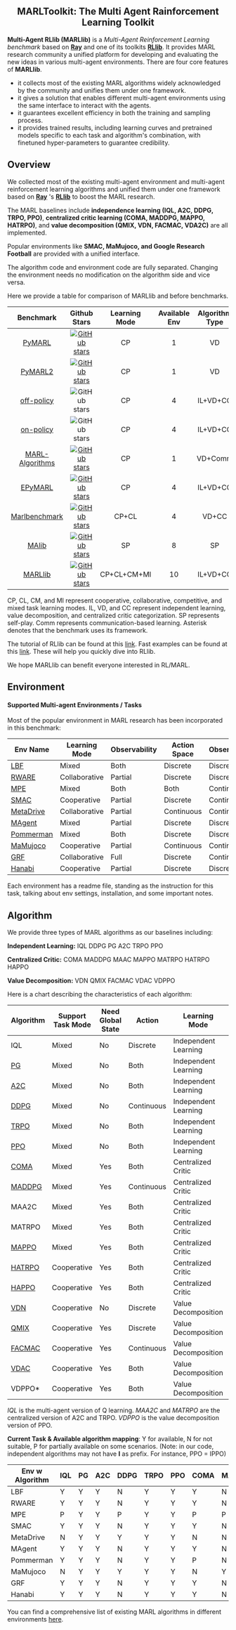 <h2 align="center"> MARLToolkit: The  Multi Agent Rainforcement Learning Toolkit</h2>

**Multi-Agent RLlib (MARLlib)** is a *Multi-Agent Reinforcement Learning benchmark* based on [**Ray**](https://github.com/ray-project/ray) and one of its toolkits [**RLlib**](https://github.com/ray-project/ray/tree/master/rllib).
It provides MARL research community a unified platform for developing and evaluating the new ideas in various multi-agent environments.
There are four core features of **MARLlib**.

- it collects most of the existing MARL algorithms widely acknowledged by the community and unifies them under one framework.
- it gives a solution that enables different multi-agent environments using the same interface to interact with the agents.
- it guarantees excellent efficiency in both the training and sampling process.
- it provides trained results, including learning curves and pretrained models specific to each task and algorithm's combination, with finetuned hyper-parameters to guarantee credibility.

## Overview

We collected most of the existing multi-agent environment and multi-agent reinforcement learning algorithms and unified them under one framework based on [**Ray**](https://github.com/ray-project/ray) 's [**RLlib**](https://github.com/ray-project/ray/tree/master/rllib) to boost the MARL research.

The MARL baselines include **independence learning (IQL, A2C, DDPG, TRPO, PPO)**, **centralized critic learning (COMA, MADDPG, MAPPO, HATRPO)**, and **value decomposition (QMIX, VDN, FACMAC, VDA2C)** are all implemented.

Popular environments like **SMAC, MaMujoco, and Google Research Football** are provided with a unified interface.

The algorithm code and environment code are fully separated. Changing the environment needs no modification on the algorithm side and vice versa.

Here we provide a table for comparison of MARLlib and before benchmarks.

|                              Benchmark                               |                                                                    Github Stars                                                                     | Learning Mode | Available Env | Algorithm Type | Algorithm Number | Continues Control  | Asynchronous Interact | Distributed Training |                                       Framework                                        |                                                     Last Update                                                     |
| :------------------------------------------------------------------: | :-------------------------------------------------------------------------------------------------------------------------------------------------: | :-----------: | :-----------: | :------------: | :--------------: | :----------------: | :-------------------: | :------------------: | :------------------------------------------------------------------------------------: | :-----------------------------------------------------------------------------------------------------------------: |
|             [PyMARL](https://github.com/oxwhirl/pymarl)              |                 [![GitHub stars](https://img.shields.io/github/stars/oxwhirl/pymarl)](https://github.com/oxwhirl/pymarl/stargazers)                 |      CP       |       1       |       VD       |        5         |                    |                       |                      |                                           \*                                           |         ![GitHub last commit](https://img.shields.io/github/last-commit/oxwhirl/pymarl?label=last%20update)         |
|            [PyMARL2](https://github.com/hijkzzz/pymarl2)             |                [![GitHub stars](https://img.shields.io/github/stars/hijkzzz/pymarl2)](https://github.com/hijkzzz/pymarl2/stargazers)                |      CP       |       1       |       VD       |        12        |                    |                       |                      |                      [PyMARL](https://github.com/oxwhirl/pymarl)                       |        ![GitHub last commit](https://img.shields.io/github/last-commit/hijkzzz/pymarl2?label=last%20update)         |
|      [off-policy](https://github.com/marlbenchmark/off-policy)       |                                    ![GitHub stars](https://img.shields.io/github/stars/marlbenchmark/off-policy)                                    |      CP       |       4       |    IL+VD+CC    |        4         |                    |                       |                      |               [off-policy](https://github.com/marlbenchmark/off-policy)                |    ![GitHub last commit](https://img.shields.io/github/last-commit/marlbenchmark/off-policy?label=last%20update)    |
|       [on-policy](https://github.com/marlbenchmark/on-policy)        |                                    ![GitHub stars](https://img.shields.io/github/stars/marlbenchmark/on-policy)                                     |      CP       |       4       |    IL+VD+CC    |        1         |                    |                       |                      |                [on-policy](https://github.com/marlbenchmark/on-policy)                 |    ![GitHub last commit](https://img.shields.io/github/last-commit/marlbenchmark/on-policy?label=last%20update)     |
| [MARL-Algorithms](https://github.com/starry-sky6688/MARL-Algorithms) | [![GitHub stars](https://img.shields.io/github/stars/starry-sky6688/MARL-Algorithms)](https://github.com/starry-sky6688/MARL-Algorithms/stargazers) |      CP       |       1       |    VD+Comm     |        9         |                    |                       |                      |                                           \*                                           | ![GitHub last commit](https://img.shields.io/github/last-commit/starry-sky6688/MARL-Algorithms?label=last%20update) |
|           [EPyMARL](https://github.com/uoe-agents/epymarl)           |         [![GitHub stars](https://img.shields.io/github/stars/uoe-agents/epymarl)](https://github.com/hijkzzz/uoe-agents/epymarl/stargazers)         |      CP       |       4       |    IL+VD+CC    |        10        |                    |                       |                      |                      [PyMARL](https://github.com/oxwhirl/pymarl)                       |       ![GitHub last commit](https://img.shields.io/github/last-commit/uoe-agents/epymarl?label=last%20update)       |
|     [Marlbenchmark](https://github.com/marlbenchmark/on-policy)      |        [![GitHub stars](https://img.shields.io/github/stars/marlbenchmark/on-policy)](https://github.com/marlbenchmark/on-policy/stargazers)        |     CP+CL     |       4       |     VD+CC      |        5         | :heavy_check_mark: |                       |                      | [pytorch-a2c-ppo-acktr-gail](https://github.com/ikostrikov/pytorch-a2c-ppo-acktr-gail) |    ![GitHub last commit](https://img.shields.io/github/last-commit/marlbenchmark/on-policy?label=last%20update)     |
|             [MAlib](https://github.com/sjtu-marl/malib)              |            [![GitHub stars](https://img.shields.io/github/stars/sjtu-marl/malib)](https://github.com/hijkzzz/sjtu-marl/malib/stargazers)            |      SP       |       8       |       SP       |        9         | :heavy_check_mark: |                       |                      |                                           \*                                           |        ![GitHub last commit](https://img.shields.io/github/last-commit/sjtu-marl/malib?label=last%20update)         |
|        [MARLlib](https://github.com/Replicable-MARL/MARLlib)         |        [![GitHub stars](https://img.shields.io/github/stars/Replicable-MARL/MARLlib)](https://github.com/Replicable-MARL/MARLlib/stargazers)        |  CP+CL+CM+MI  |      10       |    IL+VD+CC    |        18        | :heavy_check_mark: |  :heavy_check_mark:   |  :heavy_check_mark:  |                  [Ray/RLlib](https://docs.ray.io/en/releases-1.8.0/)                   |    ![GitHub last commit](https://img.shields.io/github/last-commit/Replicable-MARL/MARLlib?label=last%20update)     |

CP, CL, CM, and MI represent cooperative, collaborative, competitive, and mixed task learning modes.
IL, VD, and CC represent independent learning, value decomposition, and centralized critic categorization. SP represents self-play.
Comm represents communication-based learning.
Asterisk denotes that the benchmark uses its framework.

The tutorial of RLlib can be found at this [link](https://docs.ray.io/en/releases-1.8.0/).
Fast examples can be found at this [link](https://docs.ray.io/en/releases-1.8.0/rllib-examples.html).
These will help you quickly dive into RLlib.

We hope MARLlib can benefit everyone interested in RL/MARL.

## Environment

#### Supported Multi-agent Environments / Tasks

Most of the popular environment in MARL research has been incorporated in this benchmark:

| Env Name                                                          | Learning Mode | Observability | Action Space | Observations |
| ----------------------------------------------------------------- | ------------- | ------------- | ------------ | ------------ |
| [LBF](https://github.com/semitable/lb-foraging)                   | Mixed         | Both          | Discrete     | Discrete     |
| [RWARE](https://github.com/semitable/robotic-warehouse)           | Collaborative | Partial       | Discrete     | Discrete     |
| [MPE](https://github.com/openai/multiagent-particle-envs)         | Mixed         | Both          | Both         | Continuous   |
| [SMAC](https://github.com/oxwhirl/smac)                           | Cooperative   | Partial       | Discrete     | Continuous   |
| [MetaDrive](https://github.com/decisionforce/metadrive)           | Collaborative | Partial       | Continuous   | Continuous   |
| [MAgent](https://www.pettingzoo.ml/magent)                        | Mixed         | Partial       | Discrete     | Discrete     |
| [Pommerman](https://github.com/MultiAgentLearning/playground)     | Mixed         | Both          | Discrete     | Discrete     |
| [MaMujoco](https://github.com/schroederdewitt/multiagent_mujoco)  | Cooperative   | Partial       | Continuous   | Continuous   |
| [GRF](https://github.com/google-research/football)                | Collaborative | Full          | Discrete     | Continuous   |
| [Hanabi](https://github.com/deepmind/hanabi-learning-environment) | Cooperative   | Partial       | Discrete     | Discrete     |

Each environment has a readme file, standing as the instruction for this task, talking about env settings, installation, and some important notes.

## Algorithm

We provide three types of MARL algorithms as our baselines including:

**Independent Learning:**
IQL
DDPG
PG
A2C
TRPO
PPO

**Centralized Critic:**
COMA
MADDPG
MAAC
MAPPO
MATRPO
HATRPO
HAPPO

**Value Decomposition:**
VDN
QMIX
FACMAC
VDAC
VDPPO

Here is a chart describing the characteristics of each algorithm:

| Algorithm                                                                                                                  | Support Task Mode | Need Global State | Action     | Learning Mode        | Type       |
| -------------------------------------------------------------------------------------------------------------------------- | ----------------- | ----------------- | ---------- | -------------------- | ---------- |
| IQL                                                                                                                        | Mixed             | No                | Discrete   | Independent Learning | Off Policy |
| [PG](https://papers.nips.cc/paper/1713-policy-gradient-methods-for-reinforcement-learning-with-function-approximation.pdf) | Mixed             | No                | Both       | Independent Learning | On Policy  |
| [A2C](https://arxiv.org/abs/1602.01783)                                                                                    | Mixed             | No                | Both       | Independent Learning | On Policy  |
| [DDPG](https://arxiv.org/abs/1509.02971)                                                                                   | Mixed             | No                | Continuous | Independent Learning | Off Policy |
| [TRPO](http://proceedings.mlr.press/v37/schulman15.pdf)                                                                    | Mixed             | No                | Both       | Independent Learning | On Policy  |
| [PPO](https://arxiv.org/abs/1707.06347)                                                                                    | Mixed             | No                | Both       | Independent Learning | On Policy  |
| [COMA](https://ojs.aaai.org/index.php/AAAI/article/download/11794/11653)                                                   | Mixed             | Yes               | Both       | Centralized Critic   | On Policy  |
| [MADDPG](https://arxiv.org/abs/1706.02275)                                                                                 | Mixed             | Yes               | Continuous | Centralized Critic   | Off Policy |
| MAA2C                                                                                                                      | Mixed             | Yes               | Both       | Centralized Critic   | On Policy  |
| MATRPO                                                                                                                     | Mixed             | Yes               | Both       | Centralized Critic   | On Policy  |
| [MAPPO](https://arxiv.org/abs/2103.01955)                                                                                  | Mixed             | Yes               | Both       | Centralized Critic   | On Policy  |
| [HATRPO](https://arxiv.org/abs/2109.11251)                                                                                 | Cooperative       | Yes               | Both       | Centralized Critic   | On Policy  |
| [HAPPO](https://arxiv.org/abs/2109.11251)                                                                                  | Cooperative       | Yes               | Both       | Centralized Critic   | On Policy  |
| [VDN](https://arxiv.org/abs/1706.05296)                                                                                    | Cooperative       | No                | Discrete   | Value Decomposition  | Off Policy |
| [QMIX](https://arxiv.org/abs/1803.11485)                                                                                   | Cooperative       | Yes               | Discrete   | Value Decomposition  | Off Policy |
| [FACMAC](https://arxiv.org/abs/2003.06709)                                                                                 | Cooperative       | Yes               | Continuous | Value Decomposition  | Off Policy |
| [VDAC](https://arxiv.org/abs/2007.12306)                                                                                   | Cooperative       | Yes               | Both       | Value Decomposition  | On Policy  |
| VDPPO\*                                                                                                                    | Cooperative       | Yes               | Both       | Value Decomposition  | On Policy  |

*IQL* is the multi-agent version of Q learning.
*MAA2C* and *MATRPO* are the centralized version of A2C and TRPO.
*VDPPO* is the value decomposition version of PPO.

**Current Task & Available algorithm mapping**: Y for available, N for not suitable, P for partially available on some scenarios.
(Note: in our code, independent algorithms may not have **I** as prefix. For instance, PPO = IPPO)

| Env w Algorithm | IQL | PG  | A2C | DDPG | TRPO | PPO | COMA | MADDPG | MAAC | MATRPO | MAPPO | HATRPO | HAPPO | VDN | QMIX | FACMAC | VDAC | VDPPO |
| --------------- | --- | --- | --- | ---- | ---- | --- | ---- | ------ | ---- | ------ | ----- | ------ | ----- | --- | ---- | ------ | ---- | ----- |
| LBF             | Y   | Y   | Y   | N    | Y    | Y   | Y    | N      | Y    | Y      | Y     | Y      | Y     | P   | P    | P      | P    | P     |
| RWARE           | Y   | Y   | Y   | N    | Y    | Y   | Y    | N      | Y    | Y      | Y     | Y      | Y     | Y   | Y    | Y      | Y    | Y     |
| MPE             | P   | Y   | Y   | P    | Y    | Y   | P    | P      | Y    | Y      | Y     | Y      | Y     | Y   | Y    | Y      | Y    | Y     |
| SMAC            | Y   | Y   | Y   | N    | Y    | Y   | Y    | N      | Y    | Y      | Y     | Y      | Y     | Y   | Y    | Y      | Y    | Y     |
| MetaDrive       | N   | Y   | Y   | Y    | Y    | Y   | N    | N      | N    | N      | N     | N      | N     | N   | N    | N      | N    | N     |
| MAgent          | Y   | Y   | Y   | N    | Y    | Y   | Y    | N      | Y    | Y      | Y     | Y      | Y     | N   | N    | N      | N    | N     |
| Pommerman       | Y   | Y   | Y   | N    | Y    | Y   | P    | N      | Y    | Y      | Y     | Y      | Y     | P   | P    | P      | P    | P     |
| MaMujoco        | N   | Y   | Y   | Y    | Y    | Y   | N    | Y      | Y    | Y      | Y     | Y      | Y     | N   | N    | Y      | Y    | Y     |
| GRF             | Y   | Y   | Y   | N    | Y    | Y   | Y    | N      | Y    | Y      | Y     | Y      | Y     | Y   | Y    | Y      | Y    | Y     |
| Hanabi          | Y   | Y   | Y   | N    | Y    | Y   | Y    | N      | Y    | Y      | Y     | Y      | Y     | N   | N    | N      | N    | N     |

You can find a comprehensive list of existing MARL algorithms in different environments  [here](https://github.com/Replicable-MARL/MARLlib/tree/main/envs).
